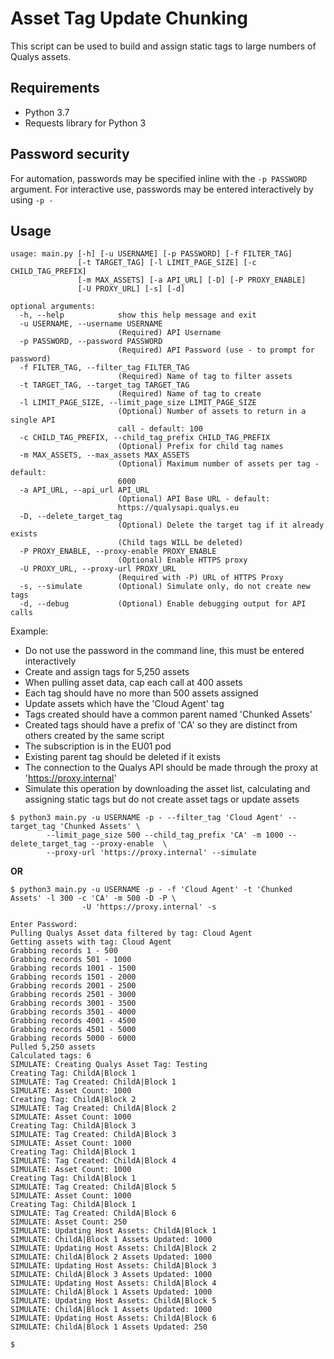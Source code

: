 # Asset Tag Update Chunking
This script can be used to build and assign static tags to large numbers of Qualys assets.

## Requirements
- Python 3.7
- Requests library for Python 3

## Password security
For automation, passwords may be specified inline with the  `-p PASSWORD` argument.  For interactive use, passwords may
be entered interactively by using `-p -`

## Usage
```
usage: main.py [-h] [-u USERNAME] [-p PASSWORD] [-f FILTER_TAG]
               [-t TARGET_TAG] [-l LIMIT_PAGE_SIZE] [-c CHILD_TAG_PREFIX]
               [-m MAX_ASSETS] [-a API_URL] [-D] [-P PROXY_ENABLE]
               [-U PROXY_URL] [-s] [-d]

optional arguments:
  -h, --help            show this help message and exit
  -u USERNAME, --username USERNAME
                        (Required) API Username
  -p PASSWORD, --password PASSWORD
                        (Required) API Password (use - to prompt for password)
  -f FILTER_TAG, --filter_tag FILTER_TAG
                        (Required) Name of tag to filter assets
  -t TARGET_TAG, --target_tag TARGET_TAG
                        (Required) Name of tag to create
  -l LIMIT_PAGE_SIZE, --limit_page_size LIMIT_PAGE_SIZE
                        (Optional) Number of assets to return in a single API
                        call - default: 100
  -c CHILD_TAG_PREFIX, --child_tag_prefix CHILD_TAG_PREFIX
                        (Optional) Prefix for child tag names
  -m MAX_ASSETS, --max_assets MAX_ASSETS
                        (Optional) Maximum number of assets per tag - default:
                        6000
  -a API_URL, --api_url API_URL
                        (Optional) API Base URL - default:
                        https://qualysapi.qualys.eu
  -D, --delete_target_tag
                        (Optional) Delete the target tag if it already exists
                        (Child tags WILL be deleted)
  -P PROXY_ENABLE, --proxy-enable PROXY_ENABLE
                        (Optional) Enable HTTPS proxy
  -U PROXY_URL, --proxy-url PROXY_URL
                        (Required with -P) URL of HTTPS Proxy
  -s, --simulate        (Optional) Simulate only, do not create new tags
  -d, --debug           (Optional) Enable debugging output for API calls

```

Example:

- Do not use the password in the command line, this must be entered interactively
- Create and assign tags for 5,250 assets
- When pulling asset data, cap each call at 400 assets
- Each tag should have no more than 500 assets assigned
- Update assets which have the 'Cloud Agent' tag
- Tags created should have a common parent named 'Chunked Assets'
- Created tags should have a prefix of 'CA' so they are distinct from others created by the same script
- The subscription is in the EU01 pod
- Existing parent tag should be deleted if it exists
- The connection to the Qualys API should be made through the proxy at 'https://proxy.internal'
- Simulate this operation by downloading the asset list, calculating and assigning static tags but do not create asset
tags or update assets

```     
$ python3 main.py -u USERNAME -p - --filter_tag 'Cloud Agent' --target_tag 'Chunked Assets' \
        --limit_page_size 500 --child_tag_prefix 'CA' -m 1000 --delete_target_tag --proxy-enable  \
        --proxy-url 'https://proxy.internal' --simulate
```
**OR**
```        
$ python3 main.py -u USERNAME -p - -f 'Cloud Agent' -t 'Chunked Assets' -l 300 -c 'CA' -m 500 -D -P \
                -U 'https://proxy.internal' -s
```

```
Enter Password:
Pulling Qualys Asset data filtered by tag: Cloud Agent
Getting assets with tag: Cloud Agent
Grabbing records 1 - 500
Grabbing records 501 - 1000
Grabbing records 1001 - 1500
Grabbing records 1501 - 2000
Grabbing records 2001 - 2500
Grabbing records 2501 - 3000
Grabbing records 3001 - 3500
Grabbing records 3501 - 4000
Grabbing records 4001 - 4500
Grabbing records 4501 - 5000
Grabbing records 5000 - 6000
Pulled 5,250 assets
Calculated tags: 6
SIMULATE: Creating Qualys Asset Tag: Testing
Creating Tag: ChildA|Block 1
SIMULATE: Tag Created: ChildA|Block 1
SIMULATE: Asset Count: 1000
Creating Tag: ChildA|Block 2
SIMULATE: Tag Created: ChildA|Block 2
SIMULATE: Asset Count: 1000
Creating Tag: ChildA|Block 3
SIMULATE: Tag Created: ChildA|Block 3
SIMULATE: Asset Count: 1000
Creating Tag: ChildA|Block 1
SIMULATE: Tag Created: ChildA|Block 4
SIMULATE: Asset Count: 1000
Creating Tag: ChildA|Block 1
SIMULATE: Tag Created: ChildA|Block 5
SIMULATE: Asset Count: 1000 
Creating Tag: ChildA|Block 1
SIMULATE: Tag Created: ChildA|Block 6
SIMULATE: Asset Count: 250
SIMULATE: Updating Host Assets: ChildA|Block 1
SIMULATE: ChildA|Block 1 Assets Updated: 1000
SIMULATE: Updating Host Assets: ChildA|Block 2
SIMULATE: ChildA|Block 2 Assets Updated: 1000
SIMULATE: Updating Host Assets: ChildA|Block 3
SIMULATE: ChildA|Block 3 Assets Updated: 1000
SIMULATE: Updating Host Assets: ChildA|Block 4
SIMULATE: ChildA|Block 1 Assets Updated: 1000
SIMULATE: Updating Host Assets: ChildA|Block 5
SIMULATE: ChildA|Block 1 Assets Updated: 1000
SIMULATE: Updating Host Assets: ChildA|Block 6
SIMULATE: ChildA|Block 1 Assets Updated: 250

$
```